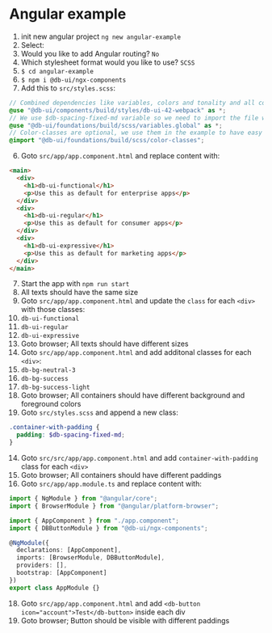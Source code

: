 # Angular example

1. init new angular project `ng new angular-example`
2. Select:
3. Would you like to add Angular routing? `No`
4. Which stylesheet format would you like to use? `SCSS`
5. `$ cd angular-example`
6. `$ npm i @db-ui/ngx-components`
7. Add this to `src/styles.scss`:

```scss
// Combined dependencies like variables, colors and tonality and all components
@use "@db-ui/components/build/styles/db-ui-42-webpack" as *;
// We use $db-spacing-fixed-md variable so we need to import the file where the variable is defined
@use "@db-ui/foundations/build/scss/variables.global" as *;
// Color-classes are optional, we use them in the example to have easy access to colors
@import "@db-ui/foundations/build/scss/color-classes";
```

6. Goto `src/app/app.component.html` and replace content with:

```html
<main>
  <div>
    <h1>db-ui-functional</h1>
    <p>Use this as default for enterprise apps</p>
  </div>
  <div>
    <h1>db-ui-regular</h1>
    <p>Use this as default for consumer apps</p>
  </div>
  <div>
    <h1>db-ui-expressive</h1>
    <p>Use this as default for marketing apps</p>
  </div>
</main>
```

7. Start the app with `npm run start`
8. All texts should have the same size
9. Goto `src/app/app.component.html` and update the `class` for each `<div>` with those classes:
10. `db-ui-functional`
11. `db-ui-regular`
12. `db-ui-expressive`
13. Goto browser; All texts should have different sizes
14. Goto `src/app/app.component.html` and add additonal classes for each `<div>`:
15. `db-bg-neutral-3`
16. `db-bg-success`
17. `db-bg-success-light`
18. Goto browser; All containers should have different background and foreground colors
19. Goto `src/styles.scss` and append a new class:

```scss
.container-with-padding {
  padding: $db-spacing-fixed-md;
}
```

14. Goto `src/src/app/app.component.html` and add `container-with-padding` class for each `<div>`
15. Goto browser; All containers should have different paddings
16. Goto `src/app/app.module.ts` and replace content with:

```ts
import { NgModule } from "@angular/core";
import { BrowserModule } from "@angular/platform-browser";

import { AppComponent } from "./app.component";
import { DBButtonModule } from "@db-ui/ngx-components";

@NgModule({
  declarations: [AppComponent],
  imports: [BrowserModule, DBButtonModule],
  providers: [],
  bootstrap: [AppComponent]
})
export class AppModule {}
```

18. Goto `src/app/app.component.html` and add `<db-button icon="account">Test</db-button>` inside each div
19. Goto browser; Button should be visible with different paddings
